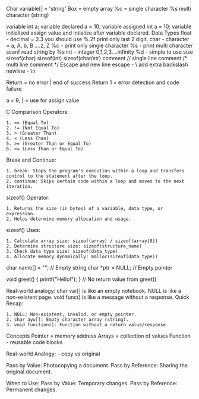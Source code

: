 Char variable[] = 'string'
Box = empty array
%c = single character  %s multi character (string)

variable 
int a; variable declared
a = 10; variable assigned
int a = 10; variable initialized
assign value and intialize  after variable declared.
Data Types
float - decimal = 2.3 
you should use %.2f print only last 2 digit.
char - character = a, A, b, B ....z, Z
%c - print only single character
%s -  print multi character 
scanf read string by %s
int - integer 0,1,2,3....infinity
%d - simple to use
size 
sizeof(char)
sizeof(int)
sizeof(char/str)
comment
// single line comment
/* 
    multi line comment
*/
Escape and new line
escape - \ add extra backslash
newline - \n

Return  = no error | end of success 
Return 1 = error detection and code failure

 a = 9;  | = use for assign value

C Comparison Operators:

    1. == (Equal To)
    2. != (Not Equal To)
    3. > (Greater Than)
    4. < (Less Than)
    5. >= (Greater Than or Equal To)
    6. <= (Less Than or Equal To)

Break and Continue:

    1. break: Stops the program's execution within a loop and transfers control to the statement after the loop.
    2. continue: Skips certain code within a loop and moves to the next iteration.

sizeof() Operator:

    1. Returns the size (in bytes) of a variable, data type, or expression.
    2. Helps determine memory allocation and usage.
sizeof() Uses:

    1. Calculate array size: sizeof(array) / sizeof(array[0])
    2. Determine structure size: sizeof(structure_name)
    3. Check data type size: sizeof(data_type)
    4. Allocate memory dynamically: malloc(sizeof(data_type))




char name[] = "";  // Empty string
char *ptr = NULL;  // Empty pointer

void greet() {
    printf("Hello!");
}
// No return value from greet()

Real-world analogy:
char var[] is like an empty notebook.
NULL is like a non-existent page.
void func() is like a message without a response.
Quick Recap:

    1. NULL: Non-existent, invalid, or empty pointer.
    2. char ayu[]: Empty character array (string).
    3. void function(): Function without a return value/response.

Concepts 
Pointer = memory address 
Arrays = collection of values
Function - reusable code blocks


Real-world Analogy: - copy vs original 

Pass by Value: Photocopying a document.
Pass by Reference: Sharing the original document.

When to Use:
Pass by Value: Temporary changes.
Pass by Reference: Permanent changes.

